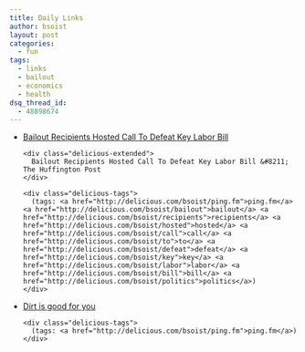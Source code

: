 ```yaml
---
title: Daily Links
author: bsoist
layout: post
categories:
  - fun
tags:
  - links
  - bailout
  - economics
  - health
dsq_thread_id:
  - 48898674
---
```

<ul class="delicious">
  <li>
    <div class="delicious-link">
      <a href="http://twurl.nl/y40s1d">Bailout Recipients Hosted Call To Defeat Key Labor Bill</a>
    </div>
    
    <div class="delicious-extended">
      Bailout Recipients Hosted Call To Defeat Key Labor Bill &#8211; The Huffington Post
    </div>
    
    <div class="delicious-tags">
      (tags: <a href="http://delicious.com/bsoist/ping.fm">ping.fm</a> <a href="http://delicious.com/bsoist/bailout">bailout</a> <a href="http://delicious.com/bsoist/recipients">recipients</a> <a href="http://delicious.com/bsoist/hosted">hosted</a> <a href="http://delicious.com/bsoist/call">call</a> <a href="http://delicious.com/bsoist/to">to</a> <a href="http://delicious.com/bsoist/defeat">defeat</a> <a href="http://delicious.com/bsoist/key">key</a> <a href="http://delicious.com/bsoist/labor">labor</a> <a href="http://delicious.com/bsoist/bill">bill</a> <a href="http://delicious.com/bsoist/politics">politics</a>)
    </div>
  </li>
  
  <li>
    <div class="delicious-link">
      <a href="http://www.kottke.org/09/01/dirt-is-good-for-you">Dirt is good for you</a>
    </div>
    
    <div class="delicious-tags">
      (tags: <a href="http://delicious.com/bsoist/ping.fm">ping.fm</a>)
    </div>
  </li>
</ul>
